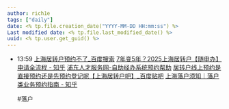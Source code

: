 ```yaml
---
author: rich1e
tags: ["daily"]
date: <% tp.file.creation_date("YYYY-MM-DD HH:mm:ss") %>
Last modified date: <% tp.file.last_modified_date() %>
uuid: <% tp.user.get_guid() %>
---
```


- 13:59 
  [上海居转户预约不了_百度搜索](https://www.baidu.com/s?wd=%E4%B8%8A%E6%B5%B7%E5%B1%85%E8%BD%AC%E6%88%B7%E9%A2%84%E7%BA%A6%E4%B8%8D%E4%BA%86&rsv_spt=1&rsv_iqid=0xb70df6ee0018a7ca&issp=1&f=8&rsv_bp=1&rsv_idx=2&ie=utf-8&rqlang=cn&tn=baiduhome_pg&rsv_enter=1&rsv_dl=tb&oq=%25E4%25B8%258A%25E6%25B5%25B7%25E5%25B1%2585%25E8%25BD%25AC%25E6%2588%25B7%25E7%259B%25B4%25E6%258E%25A5%25E9%25A2%2584%25E7%25BA%25A6%2520%25E7%2582%25B9%25E5%2587%25BB%25E6%25B2%25A1%25E6%2595%2588%25E6%259E%259C&rsv_btype=t&inputT=14790&rsv_t=85c4vhIPNO2JVc9lhO9xqXZy%2B68m6UQCTosSb9XMbzpMahOK6EiK0oOLO8vhh5EoR%2Fuh&rsv_pq=c21cc2c800056bee&rsv_sug3=76&rsv_sug1=69&rsv_sug7=100&bs=%E4%B8%8A%E6%B5%B7%E5%B1%85%E8%BD%AC%E6%88%B7%E7%9B%B4%E6%8E%A5%E9%A2%84%E7%BA%A6%20%E7%82%B9%E5%87%BB%E6%B2%A1%E6%95%88%E6%9E%9C)
  [7年变5年？2025上海居转户【随申办】申请全流程 - 知乎](https://zhuanlan.zhihu.com/p/1888913781482030716)
  [浦东人才服务网-自助经办系统预约帮助](https://www.pdrcfw.cn/OurNews.aspx?id=1799)
  [居转户线上预约是直接预约还是先预约登记呢【上海居转户吧】_百度贴吧](https://tieba.baidu.com/p/9762087452)
  [上海落户须知｜落户类业务预约指南 - 知乎](https://zhuanlan.zhihu.com/p/588375960)
  
  #落户  